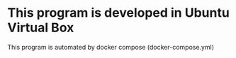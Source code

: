 # This program is developed in Ubuntu Virtual Box
This program is automated by docker compose (docker-compose.yml)
